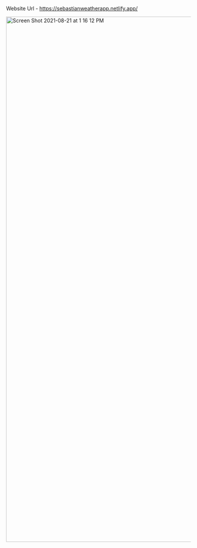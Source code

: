 Website Url - https://sebastianweatherapp.netlify.app/


<img width="1434" alt="Screen Shot 2021-08-21 at 1 16 12 PM" src="https://user-images.githubusercontent.com/74584954/130329861-0a68baa9-0c6e-4f50-978b-d3f86d4ec438.png">
